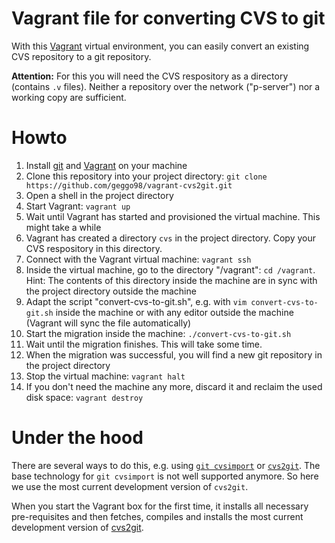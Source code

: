 # Vagrant file for converting CVS to git

With this [Vagrant][vagrant] virtual environment, you can easily convert an existing CVS repository to a git repository. 

**Attention:** For this you will need the CVS respository as a directory (contains `.v` files). Neither a repository over the network ("p-server") nor a working copy are sufficient.

# Howto

1. Install [git][gitinstall] and [Vagrant][vagrantinstall] on your machine
2. Clone this repository into your project directory: `git clone https://github.com/geggo98/vagrant-cvs2git.git`
3. Open a shell in the project directory
4. Start Vagrant: `vagrant up`
5. Wait until Vagrant has started and provisioned the virtual machine. This might take a while
6. Vagrant has created a directory `cvs` in the project directory. Copy your CVS respository in this directory.
7. Connect with the Vagrant virtual machine: `vagrant ssh`
8. Inside the virtual machine, go to the directory "/vagrant": `cd /vagrant`. Hint: The contents of this directory inside the machine are in sync with the project directory outside the machine
9. Adapt the script "convert-cvs-to-git.sh", e.g. with `vim convert-cvs-to-git.sh` inside the machine or with any editor outside the machine (Vagrant will sync the file automatically)
10. Start the migration inside the machine: `./convert-cvs-to-git.sh`
11. Wait until the migration finishes. This will take some time.
12. When the migration was successful, you will find a new git repository in the project directory
13. Stop the virtual machine: `vagrant halt`
14. If you don't need the machine any more, discard it and reclaim the used disk space: `vagrant destroy`

# Under the hood
There are several ways to do this, e.g. using [`git cvsimport`][gitcvs] or [`cvs2git`][cvs2git]. The base technology for `git cvsimport` is not well supported anymore. So here we use the most current development version of `cvs2git`.

When you start the Vagrant box for the first time, it installs all necessary pre-requisites and then fetches, compiles and installs the most current development version of [cvs2git][cvs2git].

[vagrant]: https://www.vagrantup.com/
[cvs2git]: http://cvs2svn.tigris.org/cvs2git.html
[gitcvs]: https://git-scm.com/docs/git-cvsimport
[gitinstall]: https://git-scm.com/downloads
[vagrantinstall]: https://www.vagrantup.com/downloads.html
